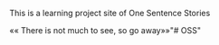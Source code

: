 This is a learning project site of One Sentence Stories

«« There is not much to see, so go away»»"# OSS" 
